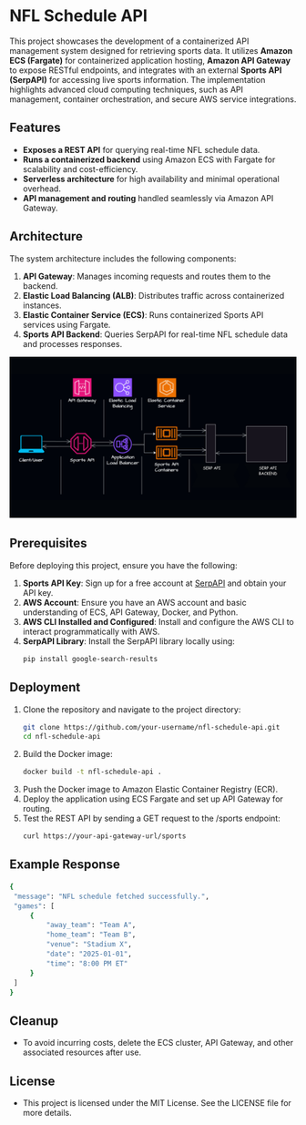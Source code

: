 # NFL Schedule API

This project showcases the development of a containerized API management system designed for retrieving sports data. It utilizes **Amazon ECS (Fargate)** for containerized application hosting, **Amazon API Gateway** to expose RESTful endpoints, and integrates with an external **Sports API (SerpAPI)** for accessing live sports information. The implementation highlights advanced cloud computing techniques, such as API management, container orchestration, and secure AWS service integrations.

## Features

- **Exposes a REST API** for querying real-time NFL schedule data.
- **Runs a containerized backend** using Amazon ECS with Fargate for scalability and cost-efficiency.
- **Serverless architecture** for high availability and minimal operational overhead.
- **API management and routing** handled seamlessly via Amazon API Gateway.

## Architecture

The system architecture includes the following components:

1. **API Gateway**: Manages incoming requests and routes them to the backend.
2. **Elastic Load Balancing (ALB)**: Distributes traffic across containerized instances.
3. **Elastic Container Service (ECS)**: Runs containerized Sports API services using Fargate.
4. **Sports API Backend**: Queries SerpAPI for real-time NFL schedule data and processes responses.
   
![Image Alt](https://github.com/RalphHenryDominisac-AWS/NFL-Schedule-API/blob/0534a1526413d43fddf73fc7b251a5a33ee5fc6b/architecture%20NFL%20Schedule%20API.jpg)


## Prerequisites

Before deploying this project, ensure you have the following:

1. **Sports API Key**: Sign up for a free account at [SerpAPI](https://serpapi.com) and obtain your API key.
2. **AWS Account**: Ensure you have an AWS account and basic understanding of ECS, API Gateway, Docker, and Python.
3. **AWS CLI Installed and Configured**: Install and configure the AWS CLI to interact programmatically with AWS.
4. **SerpAPI Library**: Install the SerpAPI library locally using:
   ```bash
   pip install google-search-results
   ```



## Deployment

1. Clone the repository and navigate to the project directory:
     ```bash
   git clone https://github.com/your-username/nfl-schedule-api.git
   cd nfl-schedule-api
   ```
2. Build the Docker image:
     ```bash
   docker build -t nfl-schedule-api .
   ```
3. Push the Docker image to Amazon Elastic Container Registry (ECR).
4. Deploy the application using ECS Fargate and set up API Gateway for routing.
5. Test the REST API by sending a GET request to the /sports endpoint:
   ```bash
   curl https://your-api-gateway-url/sports
   ```

## Example Response
   ```bash
   {
    "message": "NFL schedule fetched successfully.",
    "games": [
        {
            "away_team": "Team A",
            "home_team": "Team B",
            "venue": "Stadium X",
            "date": "2025-01-01",
            "time": "8:00 PM ET"
        }
    ]
}
   ```

## Cleanup
- To avoid incurring costs, delete the ECS cluster, API Gateway, and other associated resources after use.

## License
- This project is licensed under the MIT License. See the LICENSE file for more details.
  
